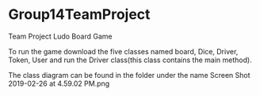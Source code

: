 # Group14TeamProject
Team Project 
Ludo Board Game

To run the game download the five classes named board, Dice, Driver, Token, User and run the Driver class(this class contains the main method).

The class diagram can be found in the folder under the name Screen Shot 2019-02-26 at 4.59.02 PM.png
